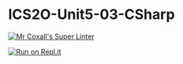 # ICS2O-Unit5-03-CSharp

[![Mr Coxall's Super Linter](https://github.com/Evgeny-Vovk/ICS2O-Unit5-03-CSharp/workflows/Mr%20Coxall's%20Super%20Linter/badge.svg)](https://github.com/Evgeny-Vovk/ICS2O-Unit5-03-CSharp/actions)

[![Run on Repl.it](https://repl.it/badge/github/Evgeny-Vovk/ICS2O-Unit5-03-CSharp)](https://repl.it/github/Evgeny-Vovk/ICS2O-Unit5-03-CSharp)
